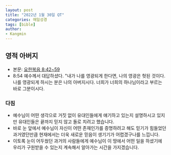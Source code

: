 ```yaml
---
layout: post
title: "2022년 1월 30일 QT"
categories: 매일성경
tags: [bible]
author:
- Kangmin
---
```


## 영적 아버지
- 본문: [요한복음 8:42~59](https://www.bskorea.or.kr/bible/korbibReadpage.php?version=SAENEW&book=jhn&chap=8&sec=42&cVersion=&fontSize=15px&fontWeight=normal#focus)
- 8:54 예수께서 대답하셨다. "내가 나를 영광되게 한다면, 나의 영광은 헛된 것이다. 나를 영광되게 하시는 분은 나의 아버지시다. 너희가 너희의 하나님이라고 부르는 바로 그분이시다.

### 다짐
- 예수님이 어떤 생각으로 거짓 없이 유대인들에게 얘기하고 있는지 설명하시고 있지만 유대인들은 끝까지 믿지 않고 돌로 치려고 했습니다.
- 바로 눈 앞에서 예수님이 자신이 어떤 존재인가를 증명하려고 해도 믿기가 힘들었던 과거였던만큼 현재에서는 더욱 새로운 믿음이 생기기가 어렵겠구나를 느낍니다.
- 이토록 눈이 어두웠던 과거의 사람들에게 예수님이 이 땅에서 어떤 일을 하셨기에 우리가 구원받을 수 있는지 계속해서 알아가는 시간을 가지겠습니다. 
